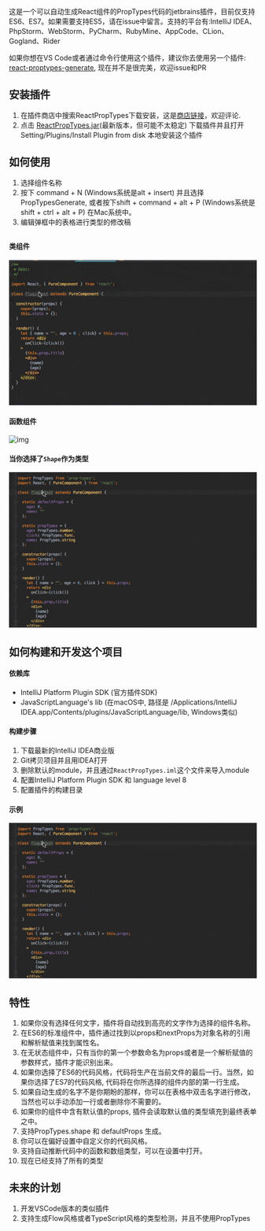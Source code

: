 这是一个可以自动生成React组件的PropTypes代码的jetbrains插件，目前仅支持ES6、ES7。如果需要支持ES5，请在issue中留言。支持的平台有:IntelliJ IDEA、PhpStorm、WebStorm、PyCharm、RubyMine、AppCode、CLion、Gogland、Rider

如果你想在VS Code或者通过命令行使用这个插件，建议你去使用另一个插件: [react-proptypes-generate](https://github.com/dpzxsm/react-proptypes-generate), 现在并不是很完美，欢迎issue和PR

## 安装插件
1. 在插件商店中搜索ReactPropTypes下载安装，这是<a href= https://plugins.jetbrains.com/plugin/10155-reactproptypes>商店链接</a>，欢迎评论.
2. 点击 <a href=https://raw.githubusercontent.com/dpzxsm/ReactPropTypes-Plugin-Intellij/master/ReactPropTypes.jar>ReactPropTypes.jar</a>(最新版本，但可能不太稳定) 下载插件并且打开Setting/Plugins/Install Plugin from disk 本地安装这个插件
   
## 如何使用
1. 选择组件名称
2. 按下 command + N (Windows系统是alt + insert) 并且选择PropTypesGenerate, 或者按下shift + command + alt + P (Windows系统是shift + ctrl + alt + P) 在Mac系统中。
3. 编辑弹框中的表格进行类型的修改稿

## 
#### 类组件
![img](./ScreenShots/ScreenShot1.gif)
#### 函数组件
![img](./ScreenShots/ScreenShot2.gif)
#### 当你选择了`Shape`作为类型
![img](./ScreenShots/ScreenShot3.gif)

## 如何构建和开发这个项目

#### 依赖库
* IntelliJ Platform Plugin SDK (官方插件SDK)
* JavaScriptLanguage's lib (在macOS中, 路径是 /Applications/IntelliJ IDEA.app/Contents/plugins/JavaScriptLanguage/lib, Windows类似)

#### 构建步骤
1. 下载最新的IntelliJ IDEA商业版
2. Git拷贝项目并且用IDEA打开
3. 删除默认的module，并且通过`ReactPropTypes.iml`这个文件来导入module
4. 配置IntelliJ Platform Plugin SDK 和 language level 8
5. 配置插件的构建目录

#### 示例
![img](./ScreenShots/ScreenShot3.gif)

## 特性
1. 如果你没有选择任何文字，插件将自动找到高亮的文字作为选择的组件名称。
1. 在ES6的标准组件中，插件通过找到以props和nextProps为对象名称的引用和解析赋值来找到属性名。
2. 在无状态组件中，只有当你的第一个参数命名为props或者是一个解析赋值的参数样式，插件才能识别出来。
3. 如果你选择了ES6的代码风格，代码将生产在当前文件的最后一行。当然，如果你选择了ES7的代码风格, 代码将在你所选择的组件内部的第一行生成。
4. 如果自动生成的名字不是你期盼的那样，你可以在表格中双击名字进行修改，当然也可以手动添加一行或者删除你不需要的。
5. 如果你的组件中含有默认值的props, 插件会读取默认值的类型填充到最终表单之中。
6. 支持PropTypes.shape 和 defaultProps 生成。
7. 你可以在偏好设置中自定义你的代码风格。
8. 支持自动推断代码中的函数和数组类型，可以在设置中打开。
9. 现在已经支持了所有的类型

## 未来的计划
1. 开发VSCode版本的类似插件
2. 支持生成Flow风格或者TypeScript风格的类型检测，并且不使用PropTypes